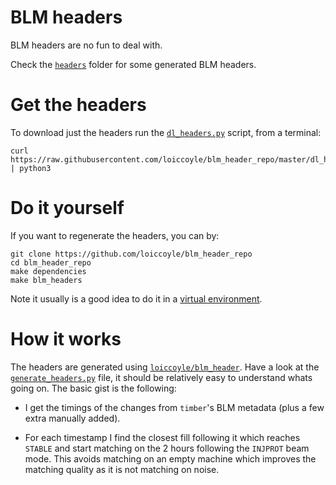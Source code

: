 # BLM headers
BLM headers are no fun to deal with.

Check the [`headers`](./headers) folder for some generated BLM headers.

# Get the headers
To download just the headers run the [`dl_headers.py`](./dl_headers.py) script, from a terminal:
```
curl https://raw.githubusercontent.com/loiccoyle/blm_header_repo/master/dl_headers.py | python3
```

# Do it yourself
If you want to regenerate the headers, you can by:
```
git clone https://github.com/loiccoyle/blm_header_repo
cd blm_header_repo
make dependencies
make blm_headers
```
Note it usually is a good idea to do it in a [virtual environment](https://docs.python.org/3/tutorial/venv.html).


# How it works
The headers are generated using [`loiccoyle/blm_header`](https://github.com/loiccoyle/blm_header). Have a look at the [`generate_headers.py`](./generate_headers.py) file, it should be relatively easy to understand whats going on. The basic gist is the following:

* I get the timings of the changes from `timber`'s BLM metadata (plus a few extra manually added).

* For each timestamp I find the closest fill following it which reaches `STABLE` and start matching on the 2 hours following the `INJPROT` beam mode. This avoids matching on an empty machine which improves the matching quality as it is not matching on noise.
